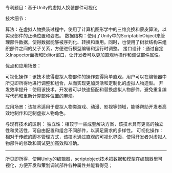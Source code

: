 专利题目：基于Unity的虚拟人换装部件可视化

技术细节：

算法：在虚拟人物换装过程中，使用了计算机图形学中的三维变换和蒙皮算法，以实现部件的正确位置和姿态。
数据结构：使用了Unity中的ScriptableObject来管理部件数据，使得数据能够被序列化、转换和重用。同时，也使用了树状结构来组织部件之间的父子关系，方便进行模型编辑和运行时调整。
接口设计：通过自定义Inspector面板和Editor窗口，让开发者可以更加直观地操作和调试部件属性。

优点和应用场景：

可视化操作：该技术使得虚拟人物部件的操作变得简单直观，用户可以在编辑器中所见即所得地进行调整和组合，从而实现更加灵活和定制化的虚拟人物造型。
开发效率提升：使用该技术，开发者可以快速搭配和替换虚拟人物部件，避免重复编写代码和重新计算部件位置的麻烦。

应用场景：该技术适用于虚拟人物类游戏、动漫、影视等领域，能够帮助开发者高效地制作和定制虚拟人物角色。

与现有技术的区别：
独立性：相较于一些成套解决方案，该技术具有更高的独立性和灵活性，可自由配置和组合不同部件，以满足需求的多样性。
可视化操作：相对于传统的脚本管理方式，该技术通过直观的可视化界面，使得开发者对虚拟人物部件的修改和调试更加高效和准确。

-----
所见即所得，使用Unity的编辑器，scriptobject技术把数据和模型在编辑器里可视化，方便开发和策划调试部件各种属性并能看得见；